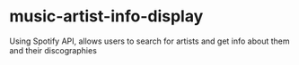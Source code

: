 # music-artist-info-display
Using Spotify API, allows users to search for artists and get info about them and their discographies
